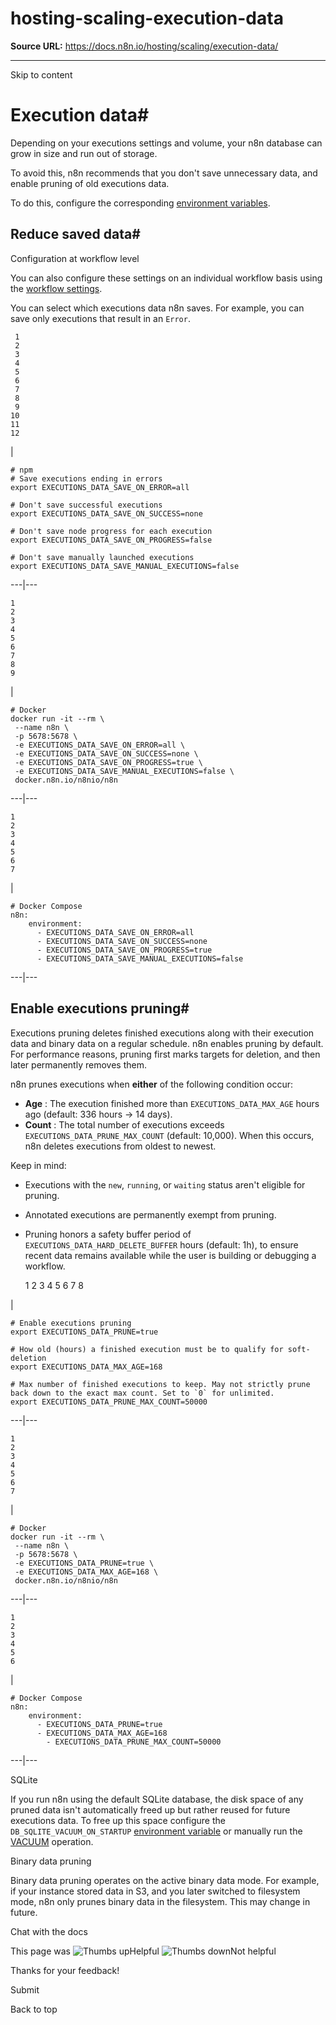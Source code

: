 # hosting-scaling-execution-data

**Source URL:** https://docs.n8n.io/hosting/scaling/execution-data/

---

Skip to content 

[ ](https://github.com/n8n-io/n8n-docs/edit/main/docs/hosting/scaling/execution-data.md "Edit this page")

# Execution data#

Depending on your executions settings and volume, your n8n database can grow in size and run out of storage.

To avoid this, n8n recommends that you don't save unnecessary data, and enable pruning of old executions data.

To do this, configure the corresponding [environment variables](../../configuration/environment-variables/executions/).

## Reduce saved data#

Configuration at workflow level

You can also configure these settings on an individual workflow basis using the [workflow settings](../../../workflows/settings/).

You can select which executions data n8n saves. For example, you can save only executions that result in an `Error`.
    
    
     1
     2
     3
     4
     5
     6
     7
     8
     9
    10
    11
    12

| 
    
    
    # npm
    # Save executions ending in errors
    export EXECUTIONS_DATA_SAVE_ON_ERROR=all
    
    # Don't save successful executions
    export EXECUTIONS_DATA_SAVE_ON_SUCCESS=none
    
    # Don't save node progress for each execution
    export EXECUTIONS_DATA_SAVE_ON_PROGRESS=false
    
    # Don't save manually launched executions
    export EXECUTIONS_DATA_SAVE_MANUAL_EXECUTIONS=false
      
  
---|---  
      
    
    1
    2
    3
    4
    5
    6
    7
    8
    9

| 
    
    
    # Docker
    docker run -it --rm \
     --name n8n \
     -p 5678:5678 \
     -e EXECUTIONS_DATA_SAVE_ON_ERROR=all \
     -e EXECUTIONS_DATA_SAVE_ON_SUCCESS=none \
     -e EXECUTIONS_DATA_SAVE_ON_PROGRESS=true \
     -e EXECUTIONS_DATA_SAVE_MANUAL_EXECUTIONS=false \
     docker.n8n.io/n8nio/n8n
      
  
---|---  
      
    
    1
    2
    3
    4
    5
    6
    7

| 
    
    
    # Docker Compose
    n8n:
        environment:
          - EXECUTIONS_DATA_SAVE_ON_ERROR=all
          - EXECUTIONS_DATA_SAVE_ON_SUCCESS=none
          - EXECUTIONS_DATA_SAVE_ON_PROGRESS=true
          - EXECUTIONS_DATA_SAVE_MANUAL_EXECUTIONS=false
      
  
---|---  
  
## Enable executions pruning#

Executions pruning deletes finished executions along with their execution data and binary data on a regular schedule. n8n enables pruning by default. For performance reasons, pruning first marks targets for deletion, and then later permanently removes them.

n8n prunes executions when **either** of the following condition occur:

  * **Age** : The execution finished more than `EXECUTIONS_DATA_MAX_AGE` hours ago (default: 336 hours -> 14 days).
  * **Count** : The total number of executions exceeds `EXECUTIONS_DATA_PRUNE_MAX_COUNT` (default: 10,000). When this occurs, n8n deletes executions from oldest to newest.



Keep in mind:

  * Executions with the `new`, `running`, or `waiting` status aren't eligible for pruning.
  * Annotated executions are permanently exempt from pruning.
  * Pruning honors a safety buffer period of `EXECUTIONS_DATA_HARD_DELETE_BUFFER` hours (default: 1h), to ensure recent data remains available while the user is building or debugging a workflow.


    
    
    1
    2
    3
    4
    5
    6
    7
    8

| 
    
    
    # Enable executions pruning
    export EXECUTIONS_DATA_PRUNE=true
    
    # How old (hours) a finished execution must be to qualify for soft-deletion
    export EXECUTIONS_DATA_MAX_AGE=168
    
    # Max number of finished executions to keep. May not strictly prune back down to the exact max count. Set to `0` for unlimited.
    export EXECUTIONS_DATA_PRUNE_MAX_COUNT=50000
      
  
---|---  
      
    
    1
    2
    3
    4
    5
    6
    7

| 
    
    
    # Docker
    docker run -it --rm \
     --name n8n \
     -p 5678:5678 \
     -e EXECUTIONS_DATA_PRUNE=true \
     -e EXECUTIONS_DATA_MAX_AGE=168 \
     docker.n8n.io/n8nio/n8n
      
  
---|---  
      
    
    1
    2
    3
    4
    5
    6

| 
    
    
    # Docker Compose
    n8n:
        environment:
          - EXECUTIONS_DATA_PRUNE=true
          - EXECUTIONS_DATA_MAX_AGE=168
    	  	- EXECUTIONS_DATA_PRUNE_MAX_COUNT=50000
      
  
---|---  
  
SQLite

If you run n8n using the default SQLite database, the disk space of any pruned data isn't automatically freed up but rather reused for future executions data. To free up this space configure the `DB_SQLITE_VACUUM_ON_STARTUP` [environment variable](../../configuration/environment-variables/database/#sqlite) or manually run the [VACUUM](https://www.sqlite.org/lang_vacuum.html) operation.

Binary data pruning

Binary data pruning operates on the active binary data mode. For example, if your instance stored data in S3, and you later switched to filesystem mode, n8n only prunes binary data in the filesystem. This may change in future.

Chat with the docs

This page was ![Thumbs up](/_images/assets/thumb_up.png)Helpful  ![Thumbs down](/_images/assets/thumb_down.png)Not helpful 

Thanks for your feedback! 

Submit 

Back to top